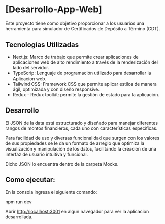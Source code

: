 # [Desarrollo-App-Web]

Este proyecto tiene como objetivo proporcionar a los usuarios una herramienta para simulador de Certificados de Depósito a Término (CDT).

## Tecnologías Utilizadas

- Next.js: Marco de trabajo que permite crear aplicaciones de aplicaciones web de alto rendimiento a través de la renderización del lado del servidor.
- TypeScrip: Lenguaje de programación utilizado para desarrollar la Aplicacion web.
- Tailwind CSS: Framework CSS que permite aplicar estilos de manera ágil, optimizada y con diseño responsive.
- Redux - Redux toolkit: permite la gestión de estado para la aplicación.

## Desarrollo

El JSON de la data está estructurado y diseñado para manejar diferentes rangos de montos financieros, cada uno con características específicas.

Para facilidad de uso y diversas funcionalidad que surgen con los valores de sus propiedades se le da un formato de arreglo que optimiza la visualización y manipulación de los datos, facilitando la creación de una interfaz de usuario intuitiva y funcional.

Dicho JSON lo encuentra dentro de la carpeta Mocks.

## Como ejecutar:

En la consola ingresa el siguiente comando:

npm run dev

Abrir [http://localhost:3001](http://localhost:3001) en algun navegador para ver la aplicacion desarrollada.
